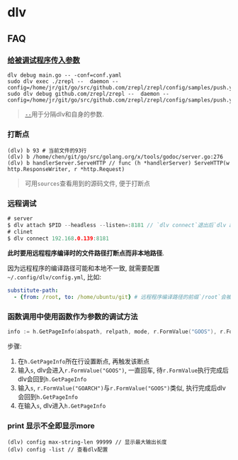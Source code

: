 # dlv

## FAQ
### [给被调试程序传入参数](https://github.com/go-delve/delve/issues/562)
```
dlv debug main.go -- -conf=conf.yaml
sudo dlv exec ./zrepl --  daemon --config=/home/jr/git/go/src/github.com/zrepl/zrepl/config/samples/push.yml
sudo dlv debug github.com/zrepl/zrepl --  daemon --config=/home/jr/git/go/src/github.com/zrepl/zrepl/config/samples/push.yml
```
> [`--`](https://stackoverflow.com/questions/39779238/using-delve-with-subcommand-and-flags)用于分隔dlv和自身的参数.

### 打断点
```
(dlv) b 93 # 当前文件的93行
(dlv) b /home/chen/git/go/src/golang.org/x/tools/godoc/server.go:276
(dlv) b handlerServer.ServeHTTP // func (h *handlerServer) ServeHTTP(w http.ResponseWriter, r *http.Request)
```

> 可用`sources`查看用到的源码文件, 便于打断点

### 远程调试
```go
# server
$ dlv attach $PID --headless --listen=:8181 // `dlv connect`退出后`dlv attach`才允许退出
# clinet
$ dlv connect 192.168.0.139:8181
```

**此时要用远程程序编译时的文件路径打断点而非本地路径**.

因为远程程序的编译路径可能和本地不一致, 就需要配置`~/.config/dlv/config.yml`, 比如:
```yaml
substitute-path:
  - {from: /root, to: /home/ubuntu/git} # 远程程序编译路径的前缀`/root`会被替换成本地的`/home/ubuntu/git`
```

### 函数调用中使用函数作为参数的调试方法
```go
info := h.GetPageInfo(abspath, relpath, mode, r.FormValue("GOOS"), r.FormValue("GOARCH"))
```

步骤:
1. 在`h.GetPageInfo`所在行设置断点, 再触发该断点
1. 输入`s`, dlv会进入`r.FormValue("GOOS")`, 一直回车, 待`r.FormValue`执行完成后dlv会回到`h.GetPageInfo`
1. 输入`s`, `r.FormValue("GOARCH")`与`r.FormValue("GOOS")`类似, 执行完成后dlv会回到`h.GetPageInfo`
1. 在输入`s`, dlv进入`h.GetPageInfo`

### print 显示不全即显示more
```
(dlv) config max-string-len 99999 // 显示最大输出长度
(dlv) config -list // 查看dlv配置
```
